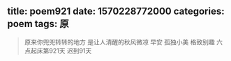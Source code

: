 title: poem921
date: 1570228772000
categories: poem
tags: 原
---
> 原来你兜兜转转的地方
是让人清醒的秋风微凉
早安
孤独小美
格致别趣
六点起床第921天 迟到91天